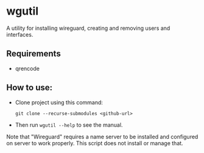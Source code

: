 # wgutil
A utility for installing wireguard, creating and removing users and interfaces.

## Requirements
- qrencode

## How to use:

* Clone project using this command: 

    `git clone --recurse-submodules <github-url>`

* Then run `wgutil --help` to see the manual.

Note that "Wireguard" requires a name server to be installed and configured on server to work properly. This script does not install or manage that.